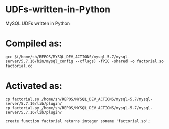 # UDFs-written-in-Python
MySQL UDFs written in Python

# Compiled as:
```
gcc $(/home/sh/REPOS/MYSQL_DEV_ACTIONS/mysql-5.7/mysql-server/5.7.16/bin/mysql_config --cflags) -fPIC -shared -o factorial.so factorial.cc
```
# Activated as:
```
cp factorial.so /home/sh/REPOS/MYSQL_DEV_ACTIONS/mysql-5.7/mysql-server/5.7.16/lib/plugin/
cp factorial.py /home/sh/REPOS/MYSQL_DEV_ACTIONS/mysql-5.7/mysql-server/5.7.16/lib/plugin/

create function factorial returns integer soname 'factorial.so';
```
